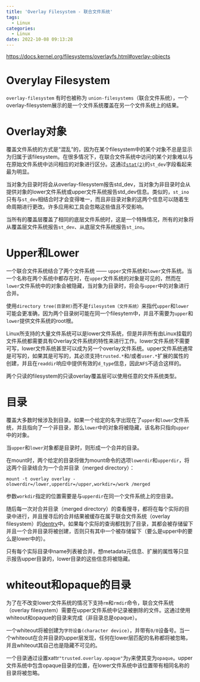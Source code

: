 ```yaml
---
title: 'Overlay Filesystem - 联合文件系统'
tags:
  - Linux
categories:
  - Linux
date: 2022-10-08 09:13:28
---
```


https://docs.kernel.org/filesystems/overlayfs.html#overlay-objects

# Overylay Filesystem

`overlay-filesystem` 有时也被称为 `union-filesystems`（联合文件系统），一个overlay-filesystem展示的是一个文件系统覆盖在另一个文件系统上的结果。

# Overlay对象

覆盖文件系统的方式是“混乱”的，因为在某个filesystem中的某个对象不总是显示为归属于该filesystem。在很多情况下，在联合文件系统中访问的某个对象难以与在原始文件系统中访问相应的对象进行区分。这通过[`stat(2)`](https://man7.org/linux/man-pages/man2/lstat.2.html)的`st_dev`字段看起来最为明显。

当对象为目录时将会从overlay-filesystem报告std_dev，当对象为非目录时会从提供对象的lower文件系统或upper文件系统报告std_dev信息。类似的，`st_ino`只有与`st_dev`相结合时才会变得唯一，而且非目录对象的这两个信息可以随着生命周期进行更改。许多应用和工具会忽略这些值且不受影响。

当所有的覆盖层覆盖了相同的底层文件系统时，这是一个特殊情况，所有的对象将从覆盖层文件系统报告`st_dev`、从底层文件系统报告`st_ino`。

# Upper和Lower

一个联合文件系统结合了两个文件系统 —— `upper`文件系统和`lower`文件系统。当一个名称在两个系统中都存在时，在`upper`文件系统的对象是可见的，然而在`lower`文件系统中的对象会被隐藏，当对象为目录时，将会与`upper`中的对象进行合并。

使用`directory tree(目录树)`而不是`filesystem（文件系统）`来指代`upper`和`lower`可能会更准确，因为两个目录树可能在同一个filesytem中，并且不需要为`upper`和`lower`提供文件系统的root根。

Linux所支持的大量文件系统可以是lower文件系统，但是并非所有由Linux挂载的文件系统都需要具有Overlay文件系统的特性来进行工作。lower文件系统不需要可写，lower文件系统甚至可以成为另一个overlay文件系统。upper文件系统通常是可写的，如果其是可写的，其必须支持`trusted.*`和/或者`user.*`扩展的属性的创建，并且在`readdir`响应中提供有效的`d_type`信息，因此`NFS`不适合这样的。

两个只读的filesystem的只读overlay覆盖层可以使用任意的文件系统类型。

# 目录

覆盖大多数时候涉及到目录。如果一个给定的名字出现在了`upper`和`lower`文件系统，并且指向了一个非目录，那么`lower`中的对象将被隐藏，该名称只指向`upper`中的对象。

当`upper`和`lower`对象都是目录时，则形成一个合并的目录。

在mount时，两个给定的目录将做为mount命令的选项`lowerdir`和`upperdir`，将这两个目录结合为一个合并目录（merged directory）：

```shell
mount -t overlay overlay -olowerdir=/lower,upperdir=/upper,workdir=/work /merged
```

参数`workdir`指定的位置需要是与`upperdir`在同一个文件系统上的空目录。

随后每一次对合并目录（merged directory）的查看搜寻，都将在每个实际的目录中进行，并且搜寻后的合并结果被缓存在属于联合文件系统（overlay filesystem）的[dentry](https://blog.csdn.net/u010039418/article/details/115254325)中。如果每个实际的查询都找到了目录，其都会被存储留下并且一个合并目录将被创建，否则只有其中一个被存储留下（要么是upper中的要么是lower中的）。

只有每个实际目录中name列表被合并，想metadata元信息、扩展的属性等只显示报告upper目录的，lower目录的这些信息将被隐藏。

# whiteout和opaque的目录

为了在不改变lower文件系统的情况下支持`rm`和`rmdir`命令，联合文件系统（overlay filesystem）需要在upper文件系统中记录被删除的文件。这通过使用whiteout和opaque的目录来完成（非目录总是opaque）。

一个whiteout将被创建为`字符设备(character device)`，并带有`0/0`设备号。当一个whiteout在合并目录的upper层发现，任何在lower层匹配的名称都将被忽略，并且whiteout其自己也是隐藏不可见的。

一个目录通过设置xattr`"trusted.overlay.opaque"`为`y`来使其变为`opaque`。upper文件系统中包含opaque目录的位置，在lower文件系统中该位置带有相同名称的目录将被忽略。